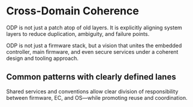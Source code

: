 # Cross-Domain Coherence

ODP is not just a patch atop of old layers.  It is explicitly aligning system layers to reduce duplication, ambiguity, and failure points.

ODP is not just a firmware stack, but a vision that unites the embedded controller, main firmware, and even secure services under a coherent design and tooling approach.

## Common patterns with clearly defined lanes

Shared services and conventions allow clear division of responsibility between firmware, EC, and OS—while promoting reuse and coordination.

